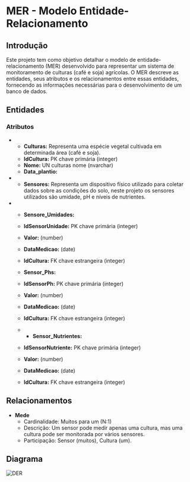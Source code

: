# MER - Modelo Entidade-Relacionamento

## Introdução

Este projeto tem como objetivo detalhar o modelo de entidade-relacionamento (MER) desenvolvido para representar um sistema de monitoramento de culturas (café e soja) agrícolas. O MER descreve as entidades, seus atributos e os relacionamentos entre essas entidades, fornecendo as informações necessárias para o desenvolvimento de um banco de dados.

## Entidades

### Atributos

* * **Culturas:** Representa uma espécie vegetal cultivada em determinada área (café e soja).
   * **IdCultura:** PK chave primária (integer)
   * **Nome:** UN culturas nome (nvarchar)
   * **Data_plantio:**
 
* * **Sensores:** Representa um dispositivo físico utilizado para coletar dados sobre as condições do solo, neste projeto os sensores utilizados são umidade, pH e níveis de nutrientes.

* * **Sensore_Umidades:**
   * **IdSensorUnidade:** PK chave primária (integer)
   * **Valor:** (number)
   * **DataMedicao:** (date)
   * **IdCultura:** FK chave estrangeira (integer)
 
   * **Sensor_Phs:**
   * **IdSensorPh:** PK chave primária (integer)
   * **Valor:** (number)
   * **DataMedicao:** (date)
   * **IdCultura:** FK chave estrangeira (integer)
 
   * * **Sensor_Nutrientes:**
   * **IdSensorNutriente:** PK chave primária (integer)
   * **Valor:** (number)
   * **DataMedicao:** (date)
   * **IdCultura:** FK chave estrangeira (integer)



## Relacionamentos

* **Mede**
    * Cardinalidade: Muitos para um (N:1)   
    * Descrição: Um sensor pode medir apenas uma cultura, mas uma cultura pode ser monitorada por vários sensores.
    * Participação: Sensor (muitos), Cultura (um).
 
## Diagrama

![DER](https://github.com/user-attachments/assets/baa4539c-3c2e-400a-b618-e555a5ca24e6)



